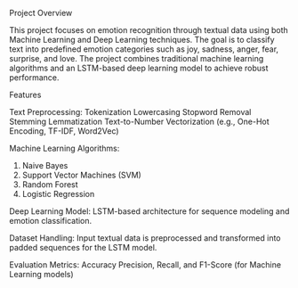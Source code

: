Project Overview

This project focuses on emotion recognition through textual data using both Machine Learning and Deep Learning techniques. The goal is to classify text into predefined emotion categories such as joy, sadness, anger, fear, surprise, and love. The project combines traditional machine learning algorithms and an LSTM-based deep learning model to achieve robust performance.

Features

Text Preprocessing:
Tokenization
Lowercasing
Stopword Removal
Stemming
Lemmatization
Text-to-Number Vectorization (e.g., One-Hot Encoding, TF-IDF, Word2Vec)

Machine Learning Algorithms:

1. Naive Bayes
2. Support Vector Machines (SVM)
3. Random Forest
4. Logistic Regression

Deep Learning Model:
LSTM-based architecture for sequence modeling and emotion classification.

Dataset Handling:
Input textual data is preprocessed and transformed into padded sequences for the LSTM model.

Evaluation Metrics:
Accuracy
Precision, Recall, and F1-Score (for Machine Learning models)
